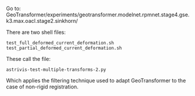 Go to: GeoTransformer/experiments/geotransformer.modelnet.rpmnet.stage4.gse.k3.max.oacl.stage2.sinkhorn/

There are two shell files:

```
test_full_deformed_current_deformation.sh
test_partial_deformed_current_deformation.sh
```
These call the file:

```
astrivis-test-multiple-transforms-2.py
```

Which applies the filtering technique used to adapt GeoTransformer to the case of non-rigid registration.
